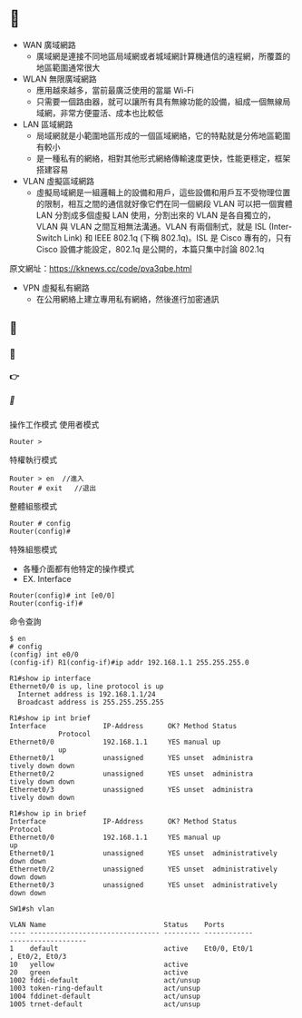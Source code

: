# 📝 
* WAN 廣域網路
    * 廣域網是連接不同地區局域網或者城域網計算機通信的遠程網，所覆蓋的地區範圍通常很大
* WLAN 無限廣域網路
    * 應用越來越多，當前最廣泛使用的當屬 Wi-Fi
    * 只需要一個路由器，就可以讓所有具有無線功能的設備，組成一個無線局域網，非常方便靈活、成本也比較低
* LAN 區域網路
    * 局域網就是小範圍地區形成的一個區域網絡，它的特點就是分佈地區範圍有較小
    * 是一種私有的網絡，相對其他形式網絡傳輸速度更快，性能更穩定，框架搭建容易
* VLAN 虛擬區域網路
    * 虛擬局域網是一組邏輯上的設備和用戶，這些設備和用戶互不受物理位置的限制，相互之間的通信就好像它們在同一個網段
    VLAN 可以把一個實體 LAN 分割成多個虛擬 LAN 使用，分割出來的 VLAN 是各自獨立的，VLAN 與 VLAN 之間互相無法溝通。VLAN 有兩個制式，就是 ISL (Inter-Switch Link) 和 IEEE 802.1q (下稱 802.1q)。ISL 是 Cisco 專有的，只有 Cisco 設備才能設定，802.1q 是公開的，本篇只集中討論 802.1q

原文網址：https://kknews.cc/code/pva3qbe.html
* VPN 虛擬私有網路
    * 在公用網絡上建立專用私有網絡，然後進行加密通訊
## 📖 
### 🔖 
#### 👉 
##### 📍 

操作工作模式
使用者模式
```
Router >
```
特權執行模式
```
Router > en  //進入
Router # exit   //退出
```
整體組態模式
```
Router # config
Router(config)# 
```
特殊組態模式
* 各種介面都有他特定的操作模式
* EX. Interface
```
Router(config)# int [e0/0]
Router(config-if)# 
```
命令查詢






```
$ en
# config
(config) int e0/0
(config-if) R1(config-if)#ip addr 192.168.1.1 255.255.255.0

R1#show ip interface
Ethernet0/0 is up, line protocol is up
  Internet address is 192.168.1.1/24
  Broadcast address is 255.255.255.255

R1#show ip int brief
Interface              IP-Address      OK? Method Status    
            Protocol
Ethernet0/0            192.168.1.1     YES manual up        
            up      
Ethernet0/1            unassigned      YES unset  administra
tively down down    
Ethernet0/2            unassigned      YES unset  administra
tively down down    
Ethernet0/3            unassigned      YES unset  administra
tively down down  

R1#show ip in brief
Interface              IP-Address      OK? Method Status                Protocol
Ethernet0/0            192.168.1.1     YES manual up                    up      
Ethernet0/1            unassigned      YES unset  administratively down down    
Ethernet0/2            unassigned      YES unset  administratively down down    
Ethernet0/3            unassigned      YES unset  administratively down down  
```

```
SW1#sh vlan

VLAN Name                             Status    Ports
---- -------------------------------- --------- ------------
-------------------
1    default                          active    Et0/0, Et0/1
, Et0/2, Et0/3
10   yellow                           active    
20   green                            active    
1002 fddi-default                     act/unsup 
1003 token-ring-default               act/unsup 
1004 fddinet-default                  act/unsup 
1005 trnet-default                    act/unsup 
```